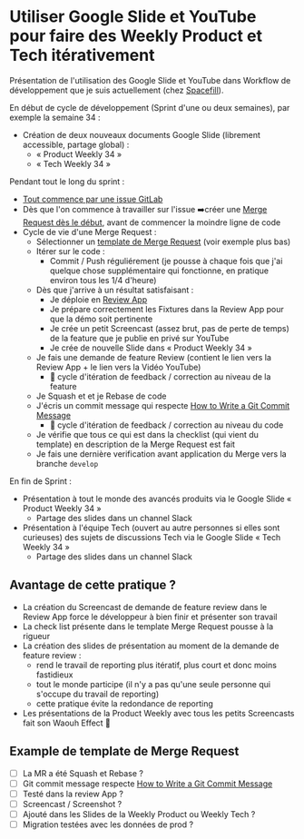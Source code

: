# Utiliser Google Slide et YouTube pour faire des Weekly Product et Tech itérativement

Présentation de l'utilisation des Google Slide et YouTube dans Workflow de développement que je suis actuellement (chez [Spacefill](https://www.spacefill.fr)).

En début de cycle de développement (Sprint d'une ou deux semaines), par exemple la semaine 34 :

- Création de deux nouveaux documents Google Slide (librement accessible, partage global) :
  - « Product Weekly 34 »
  - « Tech Weekly 34 »

Pendant tout le long du sprint :

- [Tout commence par une issue GitLab](https://about.gitlab.com/handbook/communication/#everything-starts-with-a-merge-request)
- Dès que l'on commence à travailler sur l'issue ➡️créer une [Merge Request dès le début](https://about.gitlab.com/2016/10/25/gitlab-workflow-an-overview/), avant de commencer la moindre ligne de code
- Cycle de vie d'une Merge Request :
  - Sélectionner un [template de Merge Request](https://docs.gitlab.com/ee/user/project/description_templates.html) (voir exemple plus bas)
  - Itérer sur le code :
    - Commit / Push réguliérement (je pousse à chaque fois que j'ai quelque chose supplémentaire qui fonctionne, en pratique environ tous les 1/4 d'heure)
  - Dès que j'arrive à un résultat satisfaisant :
    - Je déploie en [Review App](https://docs.gitlab.com/ee/ci/review_apps/)
    - Je prépare correctement les Fixtures dans la Review App pour que la démo soit pertinente
    - Je crée un petit Screencast (assez brut, pas de perte de temps) de la feature que je publie en privé sur YouTube
    - Je crée de nouvelle Slide dans « Product Weekly 34 »
  - Je fais une demande de feature Review (contient le lien vers la Review App + le lien vers la Vidéo YouTube)
    - 🔄 cycle d'itération de feedback / correction au niveau de la feature
  - Je Squash et et je Rebase de code
  - J'écris un commit message qui respecte [How to Write a Git Commit Message](https://github.com/harobed/CONTRIBUTE-skeleton/blob/master/CONTRIBUTE.md#git-workflow)
    - 🔄 cycle d'itération de feedback / correction au niveau du code
  - Je vérifie que tous ce qui est dans la checklist (qui vient du template) en description de la Merge Request est fait
  - Je fais une dernière verification avant application du Merge vers la branche `develop`

En fin de Sprint :

- Présentation à tout le monde des avancés produits via le Google Slide « Product Weekly 34 »
  - Partage des slides dans un channel Slack
- Présentation à l'équipe Tech (ouvert au autre personnes si elles sont curieuses) des sujets de discussions Tech via le Google Slide « Tech Weekly 34 »
  - Partage des slides dans un channel Slack

## Avantage de cette pratique ?

- La création du Screencast de demande de feature review dans le Review App force le développeur à bien finir et présenter son travail
- La check list présente dans le template Merge Request pousse à la rigueur
- La création des slides de présentation au moment de la demande de feature review :
  - rend le travail de reporting plus itératif, plus court et donc moins fastidieux
  - tout le monde participe (il n'y a pas qu'une seule personne qui s'occupe du travail de reporting)
  - cette pratique évite la redondance de reporting
- Les présentations de la Product Weekly avec tous les petits Screencasts fait son Waouh Effect 🤗

## Example de template de Merge Request

- [ ] La MR a été Squash et Rebase ?
- [ ] Git commit message respecte [How to Write a Git Commit Message](https://github.com/harobed/CONTRIBUTE-skeleton/blob/master/CONTRIBUTE.md#git-workflow)
- [ ] Testé dans la review App ?
- [ ] Screencast / Screenshot ?
- [ ] Ajouté dans les Slides de la Weekly Product ou Weekly Tech ? 
- [ ] Migration testées avec les données de prod ?